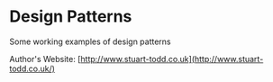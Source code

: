 # Design Patterns
Some working examples of design patterns

Author's Website: [http://www.stuart-todd.co.uk](http://www.stuart-todd.co.uk/)
